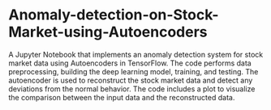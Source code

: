 # Anomaly-detection-on-Stock-Market-using-Autoencoders
A Jupyter Notebook that implements an anomaly detection system for stock market data using Autoencoders in TensorFlow. The code performs data preprocessing, building the deep learning model, training, and testing. The autoencoder is used to reconstruct the stock market data and detect any deviations from the normal behavior. The code includes a plot to visualize the comparison between the input data and the reconstructed data.
